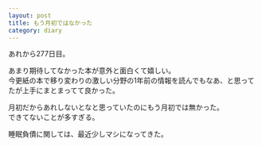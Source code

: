 ```yaml
---
layout: post
title: もう月初ではなかった 
category: diary
---
```


あれから277日目。

あまり期待してなかった本が意外と面白くて嬉しい。  
今更紙の本で移り変わりの激しい分野の1年前の情報を読んでもなあ、と思ってたが上手にまとまってて良かった。

月初だからあれしないとなと思っていたのにもう月初では無かった。  
できてないことが多すぎる。

睡眠負債に関しては、最近少しマシになってきた。
